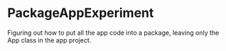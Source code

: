 # PackageAppExperiment

Figuring out how to put all the app code into a package, leaving only the App class in the app project.
